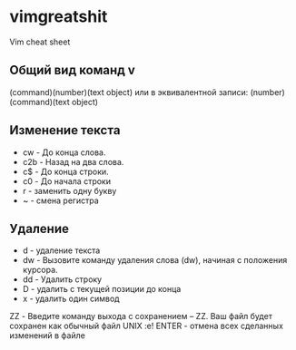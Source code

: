 # vimgreatshit
Vim cheat sheet

## Общий вид команд v
(command)(number)(text object)
или в эквивалентной записи:
(number)(command)(text object)

## Изменение текста
* cw - До конца слова.
* c2b - Назад на два слова.
* c$ - До конца строки.
* c0 - До начала строки
* r - заменить одну букву
* ~ - смена регистра

## Удаление
* d - удаление текста
* dw - Вызовите команду удаления слова (dw), начиная с положения курсора.
* dd - Удалить строку
* D - удалить с текущей позиции до конца
* x - удалить один симвод

ZZ - Введите команду выхода с сохранением – ZZ. Ваш файл будет сохранен как обычный файл UNIX
:e! ENTER - отмена всех сделанных изменений в файле
